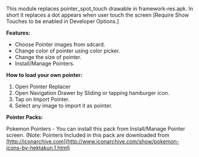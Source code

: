 This module replaces pointer_spot_touch drawable in framework-res.apk.
In short it replaces a dot appears when user touch the screen [Require Show Touches to be enabled in Developer Options.]

**Features:**
- Choose Pointer images from sdcard.
- Change color of pointer using color picker.
- Change the size of pointer.
- Install/Manage Pointers.

**How to load your own pointer:** 
1. Open Pointer Replacer
2. Open Navigation Drawer by Sliding or tapping hamburger icon.
3. Tap on Import Pointer.
4. Select any image to import it as pointer.

**Pointer Packs:**

Pokemon Pointers - You can install this pack from Install/Manage Pointer screen.
(Note: Pointers Included in this pack are downloaded from [http://iconarchive.com](http://www.iconarchive.com/show/pokemon-icons-by-hektakun.1.html)